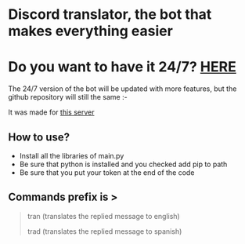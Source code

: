 # Discord translator, the bot that makes everything easier
# Do you want to have it 24/7? [HERE](https://discord.com/oauth2/authorize?client_id=1157690732203737088&permissions=67584&scope=bot)
The 24/7 version of the bot will be updated with more features, but the github repository will still the same :-

It was made for [this server](https://discord.gg/timebox)
## How to use?
* Install all the libraries of main.py
* Be sure that python is installed and you checked add pip to path
* Be sure that you put your token at the end of the code
## Commands prefix is >
>tran   (translates the replied message to english)
>
>trad   (translates the replied message to spanish)
